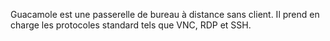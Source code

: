 Guacamole est une passerelle de bureau à distance sans client. Il prend en charge les protocoles standard tels que VNC, RDP et SSH.

